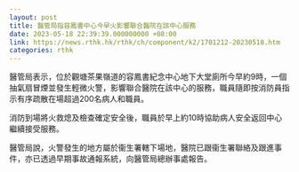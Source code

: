 ```yaml
---
layout: post
title: 醫管局指容鳳書中心今早火影響聯合醫院在該中心服務
date: 2023-05-18 22:39:39.000000000 +08:00
link: https://news.rthk.hk/rthk/ch/component/k2/1701212-20230518.htm
categories: rthk
---
```


醫管局表示，位於觀塘茶果嶺道的容鳳書紀念中心地下大堂廁所今早約9時，一個抽氣扇冒煙並發生輕微火警，影響聯合醫院在該中心的服務，職員隨即按消防員指示有序疏散在場超過200名病人和職員。

消防到場將火救熄及檢查確定安全後，職員於早上約10時協助病人安全返回中心繼續接受服務。

醫管局說，火警發生的地方屬於衞生署轄下場地，醫院已跟衞生署聯絡及跟進事件，亦已透過早期事故通報系統，向醫管局總辦事處報告。
